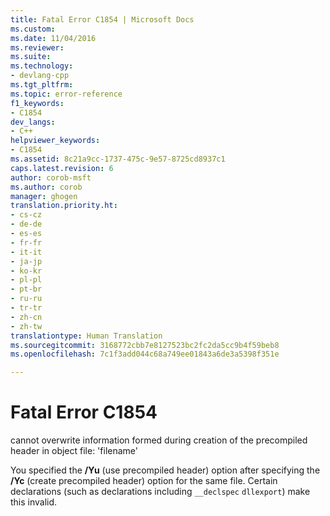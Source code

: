 ```yaml
---
title: Fatal Error C1854 | Microsoft Docs
ms.custom: 
ms.date: 11/04/2016
ms.reviewer: 
ms.suite: 
ms.technology:
- devlang-cpp
ms.tgt_pltfrm: 
ms.topic: error-reference
f1_keywords:
- C1854
dev_langs:
- C++
helpviewer_keywords:
- C1854
ms.assetid: 8c21a9cc-1737-475c-9e57-8725cd8937c1
caps.latest.revision: 6
author: corob-msft
ms.author: corob
manager: ghogen
translation.priority.ht:
- cs-cz
- de-de
- es-es
- fr-fr
- it-it
- ja-jp
- ko-kr
- pl-pl
- pt-br
- ru-ru
- tr-tr
- zh-cn
- zh-tw
translationtype: Human Translation
ms.sourcegitcommit: 3168772cbb7e8127523bc2fc2da5cc9b4f59beb8
ms.openlocfilehash: 7c1f3add044c68a749ee01843a6de3a5398f351e

---
```

# Fatal Error C1854
cannot overwrite information formed during creation of the precompiled header in object file: 'filename'  
  
 You specified the **/Yu** (use precompiled header) option after specifying the **/Yc** (create precompiled header) option for the same file. Certain declarations (such as declarations including `__declspec` `dllexport`) make this invalid.


<!--HONumber=Jan17_HO1-->


